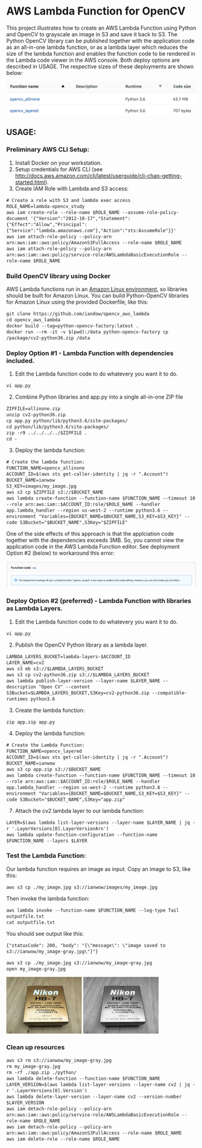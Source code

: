 # AWS Lambda Function for OpenCV

This project illustrates how to create an AWS Lambda Function using Python and OpenCV to grayscale an image in S3 and save it back to S3. The Python OpenCV library can be published together with the application code as an all-in-one lambda function, or as a lambda layer which reduces the size of the lambda function and enables the function code to be rendered in the Lambda code viewer in the AWS console. Both deploy options are described in USAGE. The respective sizes of these deployments are shown below:

![images/lambda_function_sizes.png](images/lambda_function_sizes.png)

## USAGE:

### Preliminary AWS CLI Setup: 
1. Install Docker on your workstation.
2. Setup credentials for AWS CLI (see http://docs.aws.amazon.com/cli/latest/userguide/cli-chap-getting-started.html).
3. Create IAM Role with Lambda and S3 access:
```
# Create a role with S3 and lambda exec access
ROLE_NAME=lambda-opencv_study
aws iam create-role --role-name $ROLE_NAME --assume-role-policy-document '{"Version":"2012-10-17","Statement":{"Effect":"Allow","Principal":{"Service":"lambda.amazonaws.com"},"Action":"sts:AssumeRole"}}'
aws iam attach-role-policy --policy-arn arn:aws:iam::aws:policy/AmazonS3FullAccess --role-name $ROLE_NAME
aws iam attach-role-policy --policy-arn arn:aws:iam::aws:policy/service-role/AWSLambdaBasicExecutionRole --role-name $ROLE_NAME
```

### Build OpenCV library using Docker

AWS Lambda functions run in an [Amazon Linux environment](https://docs.aws.amazon.com/lambda/latest/dg/current-supported-versions.html), so libraries should be built for Amazon Linux. You can build Python-OpenCV libraries for Amazon Linux using the provided Dockerfile, like this:

```
git clone https://github.com/iandow/opencv_aws_lambda
cd opencv_aws_lambda
docker build --tag=python-opencv-factory:latest .
docker run --rm -it -v $(pwd):/data python-opencv-factory cp /package/cv2-python36.zip /data
```

### Deploy Option #1 - Lambda Function with dependencies included.

1. Edit the Lambda function code to do whatevery you want it to do.
```
vi app.py
```

2. Combine Python libraries and app.py into a single all-in-one ZIP file
```
ZIPFILE=allinone.zip
unzip cv2-python36.zip 
cp app.py python/lib/python3.6/site-packages/
cd python/lib/python3.6/site-packages/
zip -r9 ../../../../$ZIPFILE .
cd -
```

3. Deploy the lambda function:
```
# Create the lambda function:
FUNCTION_NAME=opencv_allinone
ACCOUNT_ID=$(aws sts get-caller-identity | jq -r ".Account")
BUCKET_NAME=ianwow
S3_KEY=images/my_image.jpg
aws s3 cp $ZIPFILE s3://$BUCKET_NAME
aws lambda create-function --function-name $FUNCTION_NAME --timeout 10 --role arn:aws:iam::$ACCOUNT_ID:role/$ROLE_NAME --handler app.lambda_handler --region us-west-2 --runtime python3.6 --environment "Variables={BUCKET_NAME=$BUCKET_NAME,S3_KEY=$S3_KEY}" --code S3Bucket="$BUCKET_NAME",S3Key="$ZIPFILE"
```

One of the side effects of this approach is that the applciation code together with the dependencies exceeds 3MB. So, you cannot view the application code in the AWS Lambda Function editor. See deployment Option #2 (below) to workaround this error:

![images/editor_error.png](images/editor_error.png)

### Deploy Option #2 (preferred) - Lambda Function with libraries as Lambda Layers.

1. Edit the Lambda function code to do whatevery you want it to do.
```
vi app.py
```

2. Publish the OpenCV Python library as a lambda layer.
```
LAMBDA_LAYERS_BUCKET=lambda-layers-$ACCOUNT_ID
LAYER_NAME=cv2
aws s3 mb s3://$LAMBDA_LAYERS_BUCKET
aws s3 cp cv2-python36.zip s3://$LAMBDA_LAYERS_BUCKET
aws lambda publish-layer-version --layer-name $LAYER_NAME --description "Open CV" --content S3Bucket=$LAMBDA_LAYERS_BUCKET,S3Key=cv2-python36.zip --compatible-runtimes python3.6
```

3. Create the lambda function:
```
zip app.zip app.py
```

4. Deploy the lambda function:
```
# Create the Lambda Function:
FUNCTION_NAME=opencv_layered
ACCOUNT_ID=$(aws sts get-caller-identity | jq -r ".Account")
BUCKET_NAME=ianwow
aws s3 cp app.zip s3://$BUCKET_NAME
aws lambda create-function --function-name $FUNCTION_NAME --timeout 10 --role arn:aws:iam::$ACCOUNT_ID:role/$ROLE_NAME --handler app.lambda_handler --region us-west-2 --runtime python3.6 --environment "Variables={BUCKET_NAME=$BUCKET_NAME,S3_KEY=$S3_KEY}" --code S3Bucket="$BUCKET_NAME",S3Key="app.zip"
```

7. Attach the cv2 lambda layer to our lambda function:
```
LAYER=$(aws lambda list-layer-versions --layer-name $LAYER_NAME | jq -r '.LayerVersions[0].LayerVersionArn')
aws lambda update-function-configuration --function-name $FUNCTION_NAME --layers $LAYER
```

### Test the Lambda Function:
Our lambda function requires an image as input. Copy an image to S3, like this:
```
aws s3 cp ./my_image.jpg s3://ianwow/images/my_image.jpg
```
Then invoke the lambda function:
```
aws lambda invoke --function-name $FUNCTION_NAME --log-type Tail outputfile.txt
cat outputfile.txt
```

You should see output like this:
```
{"statusCode": 200, "body": "{\"message\": \"image saved to s3://ianwow/my_image-gray.jpg\"}"}
```

```
aws s3 cp ./my_image.jpg s3://ianwow/my_image-gray.jpg
open my_image-gray.jpg
```

<img src=images/my_image.jpg width="200"> <img src=images/my_image-gray.jpg width="200">

### Clean up resources
```
aws s3 rm s3://ianwow/my_image-gray.jpg
rm my_image-gray.jpg
rm -rf ./app.zip ./python/
aws lambda delete-function --function-name $FUNCTION_NAME
LAYER_VERSION=$(aws lambda list-layer-versions --layer-name cv2 | jq -r '.LayerVersions[0].Version')
aws lambda delete-layer-version --layer-name cv2 --version-number $LAYER_VERSION
aws iam detach-role-policy --policy-arn arn:aws:iam::aws:policy/service-role/AWSLambdaBasicExecutionRole --role-name $ROLE_NAME
aws iam detach-role-policy --policy-arn arn:aws:iam::aws:policy/AmazonS3FullAccess --role-name $ROLE_NAME
aws iam delete-role --role-name $ROLE_NAME
```